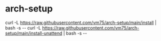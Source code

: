 # arch-setup

curl -L https://raw.githubusercontent.com/vm75/arch-setup/main/install | bash -s -- <args>
curl -L https://raw.githubusercontent.com/vm75/arch-setup/main/install-unattend | bash -s -- <args>